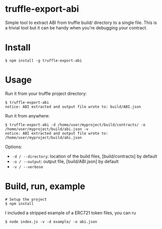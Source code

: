 # truffle-export-abi

Simple tool to extract ABI from truffle build/ directory to a single file. This is a trivial tool but it can be handy when you're debugging your contract.

# Install

```shell
$ npm install -g truffle-export-abi
```

# Usage

Run it from your truffle project directory:
```shell
$ truffle-export-abi
notice: ABI extracted and output file wrote to: build/ABI.json
```

Run it from anywhere:
```shell
$ truffle-export-abi -d /home/user/myproject/build/contracts/ -o /home/user/myproject/build/abi.json -v
notice: ABI extracted and output file wrote to: /home/user/myproject/build/abi.json
```

Options:
 - `-d / --directory`: location of the build files, [build/contracts] by default
 - `-o / --output`: output file, [build/ABI.json] by default
 - `-v / --verbose`

# Build, run, example

```shell
# Setup the project
$ npm install
```

I included a stripped example of a ERC721 token files, you can ru

```shell
$ node index.js -v -d example/ -o abi.json
```
